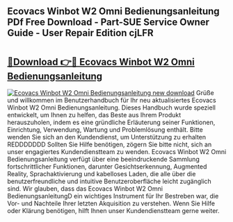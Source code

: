 ## Ecovacs Winbot W2 Omni Bedienungsanleitung PDf Free Download - Part-SUE Service Owner Guide - User Repair Edition cjLFR

# <h2><a href="http://df54o26.blite.top/?on=Ecovacs+Winbot+W2+Omni+Bedienungsanleitung">🔗Download 👉🔴 Ecovacs Winbot W2 Omni Bedienungsanleitung</a></h2>

[![Ecovacs Winbot W2 Omni Bedienungsanleitung new download](https://i.imgur.com/lujVjoI.png)](http://df54o26.blite.top/?on=Ecovacs+Winbot+W2+Omni+Bedienungsanleitung)
Grüße und willkommen im Benutzerhandbuch für Ihr neu aktualisiertes Ecovacs Winbot W2 Omni Bedienungsanleitung. Dieses Handbuch wurde speziell entwickelt, um Ihnen zu helfen, das Beste aus Ihrem Produkt herauszuholen, indem es eine gründliche Erläuterung seiner Funktionen, Einrichtung, Verwendung, Wartung und Problemlösung enthält. Bitte wenden Sie sich an den Kundendienst, um Unterstützung zu erhalten REDDDDDDD Sollten Sie Hilfe benötigen, zögern Sie bitte nicht, sich an unser engagiertes Kundendienstteam zu wenden. Ecovacs Winbot W2 Omni Bedienungsanleitung verfügt über eine beeindruckende Sammlung fortschrittlicher Funktionen, darunter Gesichtserkennung, Augmented Reality, Sprachaktivierung und kabelloses Laden, die alle über die benutzerfreundliche und intuitive Benutzeroberfläche leicht zugänglich sind. Wir glauben, dass das Ecovacs Winbot W2 Omni BedienungsanleitungD ein wichtiges Instrument für Ihr Bestreben war, die Vor- und Nachteile Ihrer letzten Akquisition zu verstehen. Wenn Sie Hilfe oder Klärung benötigen, hilft Ihnen unser Kundendienstteam gerne weiter.
